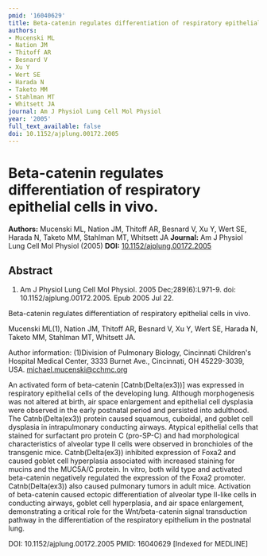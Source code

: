 ```yaml
---
pmid: '16040629'
title: Beta-catenin regulates differentiation of respiratory epithelial cells in vivo.
authors:
- Mucenski ML
- Nation JM
- Thitoff AR
- Besnard V
- Xu Y
- Wert SE
- Harada N
- Taketo MM
- Stahlman MT
- Whitsett JA
journal: Am J Physiol Lung Cell Mol Physiol
year: '2005'
full_text_available: false
doi: 10.1152/ajplung.00172.2005
---
```


# Beta-catenin regulates differentiation of respiratory epithelial cells in vivo.
**Authors:** Mucenski ML, Nation JM, Thitoff AR, Besnard V, Xu Y, Wert SE, Harada N, Taketo MM, Stahlman MT, Whitsett JA
**Journal:** Am J Physiol Lung Cell Mol Physiol (2005)
**DOI:** [10.1152/ajplung.00172.2005](https://doi.org/10.1152/ajplung.00172.2005)

## Abstract

1. Am J Physiol Lung Cell Mol Physiol. 2005 Dec;289(6):L971-9. doi: 
10.1152/ajplung.00172.2005. Epub 2005 Jul 22.

Beta-catenin regulates differentiation of respiratory epithelial cells in vivo.

Mucenski ML(1), Nation JM, Thitoff AR, Besnard V, Xu Y, Wert SE, Harada N, 
Taketo MM, Stahlman MT, Whitsett JA.

Author information:
(1)Division of Pulmonary Biology, Cincinnati Children's Hospital Medical Center, 
3333 Burnet Ave., Cincinnati, OH 45229-3039, USA. michael.mucenski@cchmc.org

An activated form of beta-catenin [Catnb(Delta(ex3))] was expressed in 
respiratory epithelial cells of the developing lung. Although morphogenesis was 
not altered at birth, air space enlargement and epithelial cell dysplasia were 
observed in the early postnatal period and persisted into adulthood. The 
Catnb(Delta(ex3)) protein caused squamous, cuboidal, and goblet cell dysplasia 
in intrapulmonary conducting airways. Atypical epithelial cells that stained for 
surfactant pro protein C (pro-SP-C) and had morphological characteristics of 
alveolar type II cells were observed in bronchioles of the transgenic mice. 
Catnb(Delta(ex3)) inhibited expression of Foxa2 and caused goblet cell 
hyperplasia associated with increased staining for mucins and the MUC5A/C 
protein. In vitro, both wild type and activated beta-catenin negatively 
regulated the expression of the Foxa2 promoter. Catnb(Delta(ex3)) also caused 
pulmonary tumors in adult mice. Activation of beta-catenin caused ectopic 
differentiation of alveolar type II-like cells in conducting airways, goblet 
cell hyperplasia, and air space enlargement, demonstrating a critical role for 
the Wnt/beta-catenin signal transduction pathway in the differentiation of the 
respiratory epithelium in the postnatal lung.

DOI: 10.1152/ajplung.00172.2005
PMID: 16040629 [Indexed for MEDLINE]
